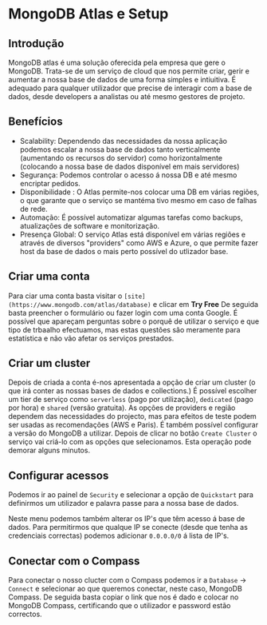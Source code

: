 # MongoDB Atlas e Setup

## Introdução

MongoDB atlas é uma solução oferecida pela empresa que gere o MongoDB.
Trata-se de um serviço de cloud que nos permite criar, gerir e aumentar a nossa base de dados de uma forma simples e intiuitiva. É adequado para qualquer utilizador que precise de interagir com a base de dados, desde developers a analistas ou até mesmo gestores de projeto.

## Benefícios

- Scalability: Dependendo das necessidades da nossa aplicação podemos escalar a nossa base de dados tanto verticalmente (aumentando os recursos do servidor) como horizontalmente (colocando a nossa base de dados disponível em mais servidores)
- Segurança: Podemos controlar o acesso á nossa DB e até mesmo encriptar pedidos.
- Disponibilidade : O Atlas permite-nos colocar uma DB em várias regiões, o que garante que o serviço se mantéma tivo mesmo em caso de falhas de rede.
- Automação: É possível automatizar algumas tarefas como backups, atualizações de software e monitorização.
- Presença Global: O serviço Atlas está disponível em várias regiões e através de diversos "providers" como AWS e Azure, o que permite fazer host da base de dados o mais perto possível do utlizador base.

## Criar uma conta

Para ciar uma conta basta visitar o `[site](https://www.mongodb.com/atlas/database)` e clicar em **Try Free**
De seguida basta preencher o formulário ou fazer login com uma conta Google.
É possível que apareçam perguntas sobre o porquê de utilizar o serviço e que tipo de trbaalho efectuamos, mas estas questões são meramente para estatística e não vão afetar os serviços prestados.

## Criar um cluster

Depois de criada a conta é-nos apresentada a opção de criar um cluster (o que irá conter as nossas bases de dados e collections.)
É possível escolher um tier de serviço como `serverless` (pago por utilização), `dedicated` (pago por hora) e `shared` (versão gratuita).
As opções de providers e região dependem das necessidades do projecto, mas para efeitos de teste podem ser usadas as recomendações (AWS e Paris).
É também possível configurar a versão do MongoDB a utilizar.
Depois de clicar no botão `Create Cluster` o serviço vai criá-lo com as opções que selecionamos. Esta operação pode demorar alguns minutos.

## Configurar acessos

Podemos ir ao painel de `Security` e selecionar a opção de `Quickstart` para definirmos um utilizador e palavra passe para a nossa base de dados.

Neste menu podemos também alterar os IP's que têm acesso á base de dados. Para permitirmos que qualque IP se conecte (desde que tenha as credenciais correctas) podemos adicionar `0.0.0.0/0` á lista de IP's.

## Conectar com o Compass

Para conectar o nosso clucter com o Compass podemos ir a `Database` -> `Connect` e selecionar ao que queremos conectar, neste caso, MongoDB Compass. De seguida basta copiar o link que nos é dado e colocar no MongoDB Compass, certificando que o utilizador e password estão correctos.
